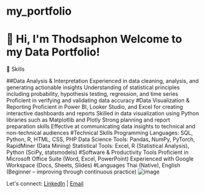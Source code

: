 # my_portfolio
# 👋 Hi, I'm Thodsaphon  Welcome to my Data Portfolio!



🎯 Skills

##Data Analysis & Interpretation
  Experienced in data cleaning, analysis, and generating actionable insights
  Understanding of statistical principles including probability, hypothesis testing, regression, and time series
  Proficient in verifying and validating data accuracy
#Data Visualization & Reporting
  Proficient in Power BI, Looker Studio, and Excel for creating interactive dashboards and reports
  Skilled in data visualization using Python libraries such as Matplotlib and Plotly
  Strong planning and report preparation skills
  Effective at communicating data insights to technical and non-technical audiences
#Technical Skills
  Programming Languages: SQL, Python, R, HTML, CSS, PHP
  Data Science Tools: Pandas, NumPy, PyTorch, RapidMiner (Data Mining)
  Statistical Tools: Excel, R (Statistical Analysis), Python (SciPy, statsmodels)
#Software & Productivity Tools
  Proficient in Microsoft Office Suite (Word, Excel, PowerPoint)
  Experienced with Google Workspace (Docs, Sheets, Slides)
#Languages
  Thai (Native), English (Beginner – improving through continuous practice)
![image](https://github.com/user-attachments/assets/fe76a807-8048-4808-b664-8ab7b90d9e68)


Let's connect: [LinkedIn](https://www.linkedin.com/in/thodsaphon-chamnansuek-318642355) | [Email](mailto:thodsaphol.cha@gmail.com)

